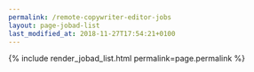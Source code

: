 ```yaml
---
permalink: /remote-copywriter-editor-jobs
layout: page-jobad-list
last_modified_at: 2018-11-27T17:54:21+0100
---
```

{% include render_jobad_list.html permalink=page.permalink %}
